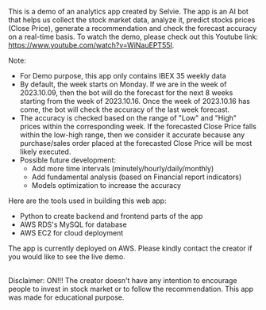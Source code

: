 This is a demo of an analytics app created by Selvie. The app is an AI bot that helps us collect the stock market data, analyze it, predict stocks prices (Close Price), generate a recommendation and check the forecast accuracy on a real-time basis. To watch the demo, please check out this Youtube link: https://www.youtube.com/watch?v=WiNauEPT55I.

Note:
- For Demo purpose, this app only contains IBEX 35 weekly data
- By default, the week starts on Monday. If we are in the week of 2023.10.09, then the bot will do the forecast for the next 8 weeks starting from the week of 2023.10.16. Once the week of 2023.10.16 has come, the bot will check the accuracy of the last week forecast.
- The accuracy is checked based on the range of "Low" and "High" prices within the corresponding week. If the forecasted Close Price falls within the low-high range, then we consider it accurate because any purchase/sales order placed at the forecasted Close Price will be most likely executed.
- Possible future development:
    - Add more time intervals (minutely/hourly/daily/monthly)
    - Add fundamental analysis (based on Financial report indicators)
    - Models optimization to increase the accuracy

Here are the tools used in building this web app:
- Python to create backend and frontend parts of the app
- AWS RDS's MySQL for database
- AWS EC2 for cloud deployment

The app is currently deployed on AWS. Please kindly contact the creator if you would like to see the live demo.

<br>Disclaimer: ON!!! The creator doesn't have any intention to encourage people to invest in stock market or to follow the recommendation. This app was made for educational purpose.

